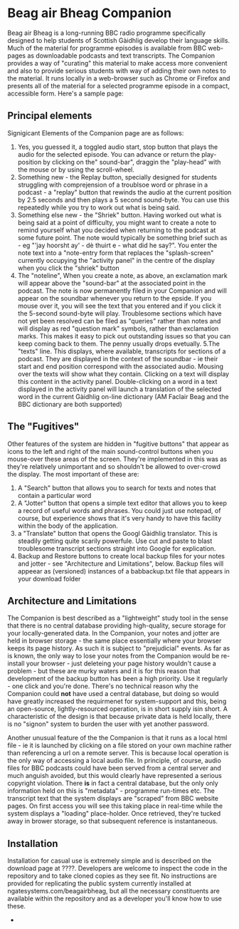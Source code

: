 # Beag air Bheag Companion

Beag air Bheag is a long-running BBC radio programme specifically designed to help students of Scottish Gàidhlig develop their language skills. Much of the material for programme episodes is available from BBC web-pages as downloadable podcasts and text transcripts. The Companion provides a way of "curating" this material to make access more convenient and also to provide serious students with way of adding their own notes to the material. It runs locally in a web-browser such as Chrome or Firefox and presents all of the material for a selected programme episode in a compact, accessible form. Here's a sample page:

## Principal elements

Signigicant Elements of the Companion page are as follows:

1. Yes, you guessed it, a toggled audio start, stop button that plays the audio for the selected episode. You can advance or return the play-position by clicking on the" sound-bar", draggin the "play-head" with the mouse or by using the scroll-wheel.
2. Something new  - the Replay button, specially designed for students struggling with comprejension of a troublsoe word or phrase in a podcast - a "replay" button that rewinds the audio at the current position by 2.5 seconds and then plays a 5 second sound-byte. You can use this repeatedly while you try to work out what is being said.
3. Something else new - the "Shriek" button. Having worked out what is being said at a point of difficulty, you might want to create a note to remind yourself what you decided when returning to the podcast at some future point. The note would typically be something brief such as   - eg "'jay hoorsht ay' - dè thuirt e - what did he say?". You enter the note text into a "note-entry form  that replaces the "splash-screen" currently occupying the "activity panel" in the centre of the display when you click the "shriek" button
4. The "noteline", When you create a note, as above, an exclamation mark will appear above the "sound-bar" at the associated point in the podcast. The note is now permanently filed in your Companion and will appear on the soundbar whenever you return to the epside. If you mouse over it, you will see the text that you entered and if you click it the 5-second sound-byte will play. Troublesome sections which have not yet been resolved can be filed as "queries" rather than notes and will display as red "question mark" symbols, rather than exclamation marks. This makes it easy to pick out outstanding issues so that you can keep coming back to them. The penny usually drops evetually.
5.The "texts" line. This displays, where available, transcripts for sections of a podcast. They are displayed in the context of the soundbar - ie their start and end position correspond with the associated audio. Mousing over the texts will show what they contain. Clicking on a text will display this content in the activity panel. Double-clicking on a word in a text displayed in the activity panel will launch a translation of the selected word in the current Gàidhlig on-line dictionary (AM Faclair Beag and the BBC dictionary are both supported)

## The "Fugitives"

Other features of the system are hidden in "fugitive buttons" that appear as icons to the left and right of the main sound-control buttons when you mouse-over these areas of the screen. They're implemented in this was as they're relatively unimportant and so shouldn't be allowed to over-crowd the display. The most important of these are:

1. A "Search" button that allows you to search for texts and notes that contain a particular word
2. A "Jotter" button that opens a simple text editor that allows you to keep a record of useful words and phrases. You could just use notepad, of course, but experience shows that it's very handy to have this facility within the body of the application.
3. a "Translate" button that opens the Googl Gàidhlig translator. This is steadily getting quite scarily powerfule. Use cut and paste to blast troublesome transcript sections straight into Google for explication.
4. Backup and Restore buttons to create local backup files for your notes and jotter - see "Architecture and Limitations", below. Backup files will appeear as (versioned) instances of a babbackup.txt file that appears in your download folder

## Architecture and Limitations

The Companion is best described as a "lightweight" study tool in the sense that there is no central database providing high-quality, secure storage for your locally-generated data.  In the Companion, your notes and jotter are held in browser storage - the same place essentially where your browser keeps its page history. As such it is subject to "prejudicial" events. As far as is known, the only way to lose your notes from the Companion would be re-install your browser - just deleteing your page history wouldn't cause a problem - but these are murky waters and it is for this reason that development of the backup button has been a high priority. Use it regularly - one click and you're done. There's no technical reason why the Companion could **not** have used a central database, but doing so would have greatly increased the requirmenet for system-support and this, being an open-source, lightly-resourced operation, is in short supply isin short. A characteristic of the design is that because private data is held locally, there is no "signon" system to burden the user with yet another password. 

Another unusual feature of the the Companion is that it runs as a local html file - ie it is launched  by clicking on a file stored on your own machine rather than referencing a url on a remote server. This is because local operation is the only way of accessing a local audio file. In principle, of course, audio files for BBC podcasts could have been served from a central server and much anguish avoided, but this would clearly have represented a serious copyright violation. There **is** in fact a central database, but the only  only information held on this is "metadata" - programme run-times etc. The transcript text that the system displays are "scraped" from BBC website pages. On first access you will see this taking place in real-time while the system displays a "loading" place-holder. Once retrieved, they're tucked away in brower storage, so that subsequent reference is instantaneous.

## Installation

Installation for casual use is extremely simple and is described on the download page at ????. Developers are welcome to inspect the code in the repository and to take cloned copies as they see fit. No instructions are provided for replicating the public system currently installed at ngatesystems.com/beagairbheag, but all the necessary constituents are available within the repository and as a developer you'll know how to use these.




- 
